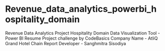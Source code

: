 # Revenue_data_analytics_powerbi_hospitality_domain
Revenue Data Analytics Project 
Hospitality Domain
Data Visualization Tool - Power BI
Resume Project challenge by CodeBasics 
Company Name - AtliQ Grand Hotel Chain
Report Developer - Sanghmitra Sisodiya

